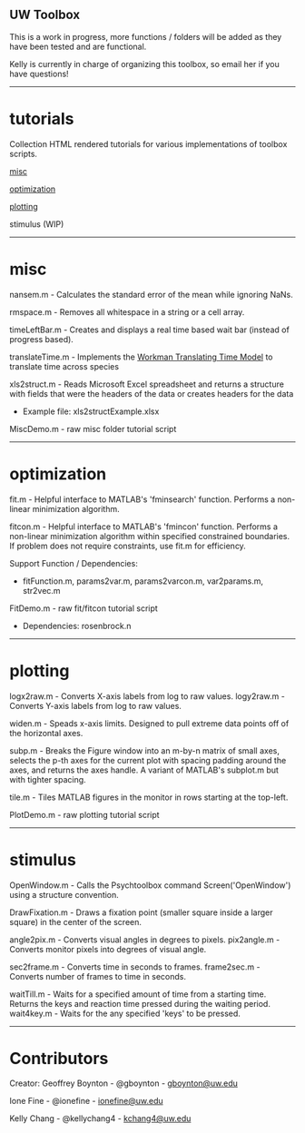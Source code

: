 ## UW Toolbox 

This is a work in progress, more functions / folders will be added as they have been tested and are functional.

Kelly is currently in charge of organizing this toolbox, so email her if you have questions!

---

# tutorials

Collection HTML rendered tutorials for various implementations of toolbox scripts.

[misc](http://htmlpreview.github.io/?https://github.com/VisCog/UWToolbox/blob/master/tutorials/misc/MiscDemo.html)

[optimization](http://htmlpreview.github.io/?https://github.com/VisCog/UWToolbox/blob/master/tutorials/optimization/FitDemo.html)

[plotting](http://htmlpreview.github.io/?https://github.com/VisCog/UWToolbox/blob/master/tutorials/plotting/PlotDemo.html)

stimulus (WIP)

---

# misc

nansem.m -  Calculates the standard error of the mean while ignoring NaNs.

rmspace.m - Removes all whitespace in a string or a cell array.

timeLeftBar.m -  Creates and displays a real time based wait bar (instead of progress based).

translateTime.m -  Implements the [Workman Translating Time Model](http://www.translatingtime.net/) to translate time across species

xls2struct.m -  Reads Microsoft Excel spreadsheet and returns a structure with fields that were the headers of the data or creates headers for the data
- Example file: xls2structExample.xlsx

MiscDemo.m - raw misc folder tutorial script

---

# optimization

fit.m - Helpful interface to MATLAB's 'fminsearch' function. Performs a non-linear minimization algorithm.

fitcon.m - Helpful interface to MATLAB's 'fmincon' function. Performs a non-linear minimization algorithm within specified constrained boundaries. If problem does not require constraints, use fit.m for efficiency.

Support Function / Dependencies:
- fitFunction.m, params2var.m, params2varcon.m, var2params.m, str2vec.m

FitDemo.m - raw fit/fitcon tutorial script
- Dependencies: rosenbrock.n

---

# plotting

logx2raw.m - Converts X-axis labels from log to raw values.
logy2raw.m - Converts Y-axis labels from log to raw values.

widen.m - Speads x-axis limits. Designed to pull extreme data points off of the horizontal axes.

subp.m - Breaks the Figure window into an m-by-n matrix of small axes, selects the p-th axes for the current plot with spacing padding around the axes, and returns the axes handle. A variant of MATLAB's subplot.m but with tighter spacing.

tile.m - Tiles MATLAB figures in the monitor in rows starting at the top-left.

PlotDemo.m - raw plotting tutorial script

---

# stimulus

OpenWindow.m - Calls the Psychtoolbox command Screen('OpenWindow') using a structure convention.

DrawFixation.m - Draws a fixation point (smaller square inside a larger square) in the center of the screen.

angle2pix.m - Converts visual angles in degrees to pixels.
pix2angle.m - Converts monitor pixels into degrees of visual angle.

sec2frame.m - Converts time in seconds to frames.
frame2sec.m - Converts number of frames to time in seconds.

waitTill.m - Waits for a specified amount of time from a starting time. Returns the keys and reaction time pressed during the waiting period.
wait4key.m - Waits for the any specified 'keys' to be pressed.

---

# Contributors

Creator: Geoffrey Boynton - @gboynton - gboynton@uw.edu

Ione Fine - @ionefine - ionefine@uw.edu

Kelly Chang - @kellychang4 - kchang4@uw.edu